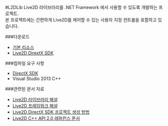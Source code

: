 #L2DLib
Live2D 라이브러리를 .NET Framework 에서 사용할 수 있도록 개발하는 프로젝트.  
본 프로젝트에는 간편하게 Live2D를 제어할 수 있는 사용자 지정 컨트롤을 포함하고 있습니다.

###다운로드
* [기본 리소스](https://bitbucket.org/iodesme/l2dlib/downloads/Resources.zip)
* [Live2D DirextX SDK](https://bitbucket.org/iodesme/l2dlib/downloads/Live2D%20DirectX%20SDK.zip)

###컴파일 요구 사항
* [DirectX SDK](https://www.microsoft.com/en-us/download/details.aspx?id=6812)
* Visual Studio 2013 C++

###관련된 문서 자료
* [Live2D 라이브러리 해설](http://sites.cybernoids.jp/cubism2/sdk_tutorial/live2d_library)
* [Live2D 프레임워크 해설](http://sites.cybernoids.jp/cubism2/sdk_tutorial/framework)
* [Live2D DirectX SDK 프로젝트 생성 방법](http://sites.cybernoids.jp/cubism2/sdk_tutorial/platform-setting/directx/createproject)
* [Live2D C++ API 2.0 레퍼런스 문서](http://doc.live2d.com/api/core/cpp2.0e/index.html)